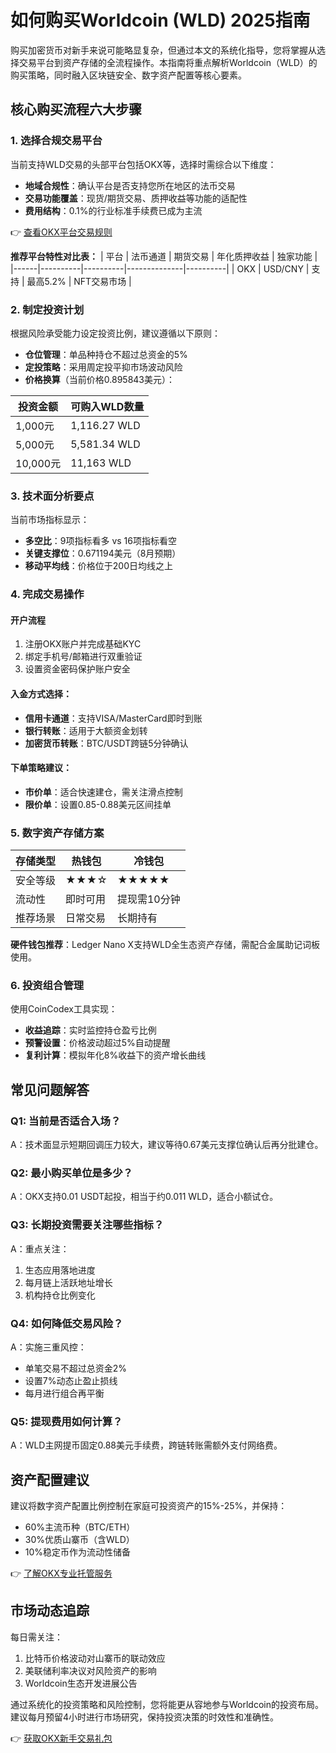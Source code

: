 # 如何购买Worldcoin (WLD) 2025指南

购买加密货币对新手来说可能略显复杂，但通过本文的系统化指导，您将掌握从选择交易平台到资产存储的全流程操作。本指南将重点解析Worldcoin（WLD）的购买策略，同时融入区块链安全、数字资产配置等核心要素。

## 核心购买流程六大步骤

### 1. 选择合规交易平台
当前支持WLD交易的头部平台包括OKX等，选择时需综合以下维度：
- **地域合规性**：确认平台是否支持您所在地区的法币交易
- **交易功能覆盖**：现货/期货交易、质押收益等功能的适配性
- **费用结构**：0.1%的行业标准手续费已成为主流

👉 [查看OKX平台交易规则](https://bit.ly/okx_welcome)

**推荐平台特性对比表：**
| 平台 | 法币通道 | 期货交易 | 年化质押收益 | 独家功能 |
|------|----------|----------|--------------|----------|
| OKX | USD/CNY | 支持 | 最高5.2% | NFT交易市场 |

### 2. 制定投资计划
根据风险承受能力设定投资比例，建议遵循以下原则：
- **仓位管理**：单品种持仓不超过总资金的5%
- **定投策略**：采用周定投平抑市场波动风险
- **价格换算**（当前价格0.895843美元）：
  
| 投资金额 | 可购入WLD数量 |
|----------|--------------|
| 1,000元 | 1,116.27 WLD |
| 5,000元 | 5,581.34 WLD |
| 10,000元 | 11,163 WLD |

### 3. 技术面分析要点
当前市场指标显示：
- **多空比**：9项指标看多 vs 16项指标看空
- **关键支撑位**：0.671194美元（8月预期）
- **移动平均线**：价格位于200日均线之上

### 4. 完成交易操作
#### 开户流程
1. 注册OKX账户并完成基础KYC
2. 绑定手机号/邮箱进行双重验证
3. 设置资金密码保护账户安全

#### 入金方式选择：
- **信用卡通道**：支持VISA/MasterCard即时到账
- **银行转账**：适用于大额资金划转
- **加密货币转账**：BTC/USDT跨链5分钟确认

#### 下单策略建议：
- **市价单**：适合快速建仓，需关注滑点控制
- **限价单**：设置0.85-0.88美元区间挂单

### 5. 数字资产存储方案
| 存储类型 | 热钱包 | 冷钱包 |
|----------|--------|--------|
| 安全等级 | ★★★☆ | ★★★★★ |
| 流动性 | 即时可用 | 提现需10分钟 |
| 推荐场景 | 日常交易 | 长期持有 |

**硬件钱包推荐**：Ledger Nano X支持WLD全生态资产存储，需配合金属助记词板使用。

### 6. 投资组合管理
使用CoinCodex工具实现：
- **收益追踪**：实时监控持仓盈亏比例
- **预警设置**：价格波动超过5%自动提醒
- **复利计算**：模拟年化8%收益下的资产增长曲线

## 常见问题解答

### Q1: 当前是否适合入场？
A：技术面显示短期回调压力较大，建议等待0.67美元支撑位确认后再分批建仓。

### Q2: 最小购买单位是多少？
A：OKX支持0.01 USDT起投，相当于约0.011 WLD，适合小额试仓。

### Q3: 长期投资需要关注哪些指标？
A：重点关注：
1. 生态应用落地进度
2. 每月链上活跃地址增长
3. 机构持仓比例变化

### Q4: 如何降低交易风险？
A：实施三重风控：
- 单笔交易不超过总资金2%
- 设置7%动态止盈止损线
- 每月进行组合再平衡

### Q5: 提现费用如何计算？
A：WLD主网提币固定0.88美元手续费，跨链转账需额外支付网络费。

## 资产配置建议
建议将数字资产配置比例控制在家庭可投资资产的15%-25%，并保持：
- 60%主流币种（BTC/ETH）
- 30%优质山寨币（含WLD）
- 10%稳定币作为流动性储备

👉 [了解OKX专业托管服务](https://bit.ly/okx_welcome)

## 市场动态追踪
每日需关注：
1. 比特币价格波动对山寨币的联动效应
2. 美联储利率决议对风险资产的影响
3. Worldcoin生态开发进展公告

通过系统化的投资策略和风险控制，您将能更从容地参与Worldcoin的投资布局。建议每月预留4小时进行市场研究，保持投资决策的时效性和准确性。

👉 [获取OKX新手交易礼包](https://bit.ly/okx_welcome)